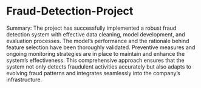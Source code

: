 # Fraud-Detection-Project
Summary:
The project has successfully implemented a robust fraud detection system with effective
data cleaning, model development, and evaluation processes. The model’s performance
and the rationale behind feature selection have been thoroughly validated. Preventive
measures and ongoing monitoring strategies are in place to maintain and enhance the
system’s effectiveness. This comprehensive approach ensures that the system not only
detects fraudulent activities accurately but also adapts to evolving fraud patterns and
integrates seamlessly into the company’s infrastructure.
